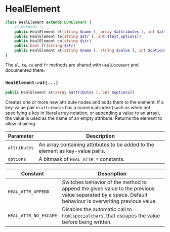 # HealElement
```PHP
class HealElement extends DOMElement {
	/* Methods */
	public HealElement el(string $name [, array $attributes [, int $attr_options]])
	public HealElement te(string $str [, int $text_options])
	public HealElement co(string $str)
	public bool fr(string $str)
	public HealElement at(string $name [, string $value [, int $options]])
}
```
The `el`, `te`, `co` and `fr` methods are shared with `HealDocument` and documented there.

### `HealElement->at(...)`
```PHP
public HealElement at(array $attributes [, int $options])
```
Creates one or more new attribute nodes and adds them to the element.
If a key-value pair in `attributes` has a numerical index (such as when not specifying a key in literal array notation, or appending a value to an array), the value is used as the name of an empty attribute.
Returns the element to allow chaining.

Parameter | Description
--- | ---
`attributes` | An array containing attributes to be added to the element as key-value pairs.
`options` | A bitmask of `HEAL_ATTR_*` constants.

Constant | Description
--- | ---
`HEAL_ATTR_APPEND` | Switches behavior of the method to append the given value to the previous value separated by a space. Default behaviour is overwriting previous value.
`HEAL_ATTR_NO_ESCAPE` | Disables the automatic call to `htmlspecialchars`, that escapes the value before being written.
